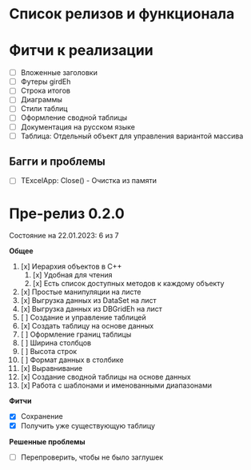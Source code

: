 Список релизов и функционала
============================

# Фитчи к реализации

- [ ] Вложенные заголовки
- [ ] Футеры girdEh
- [ ] Строка итогов
- [ ] Диаграммы
- [ ] Стили таблиц
- [ ] Оформление сводной таблицы
- [ ] Документация на русском языке
- [ ] Таблица: Отдельный объект для управления вариантой массива

## Багги и проблемы

- [ ] TExcelApp: Close() - Очистка из памяти


# Пре-релиз 0.2.0

Состояние на 22.01.2023: 6 из 7

**Общее**

1. [x] Иерархия объектов в С++
   1. [x] Удобная для чтения
   2. [x] Есть список доступных методов к каждому объекту
2. [x] Простые манипуляции на листе
3. [x] Выгрузка данных из DataSet на лист
4. [x] Выгрузка данных из DBGridEh на лист
5. [ ] Создание и управление таблицей
  1. [x] Создать таблицу на основе данных
  2. [ ] Оформление границ таблицы
  3. [ ] Ширина столбцов
  4. [ ] Высота строк
  5. [ ] Формат данных в столбике
  6. [x] Выравнивание
6. [x] Создание сводной таблицы на основе данных
7. [x] Работа с шаблонами и именованными диапазонами

**Фитчи**

- [x] Сохранение
- [x] Получить уже существующую таблицу

**Решенные проблемы**

- [ ] Перепроверить, чтобы не было заглушек


